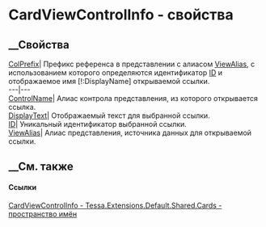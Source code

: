 # CardViewControlInfo - свойства
##  __Свойства
[ColPrefix](P_Tessa_Extensions_Default_Shared_Cards_CardViewControlInfo_ColPrefix.htm)|
Префикс референса в представлении с алиасом
[ViewAlias](P_Tessa_Extensions_Default_Shared_Cards_CardViewControlInfo_ViewAlias.htm),
с использованием которого определяются идентификатор
[ID](P_Tessa_Extensions_Default_Shared_Cards_CardViewControlInfo_ID.htm) и
отображаемое имя [!:DisplayName] открываемой ссылки.  
---|---  
[ControlName](P_Tessa_Extensions_Default_Shared_Cards_CardViewControlInfo_ControlName.htm)|
Алиас контрола представления, из которого открывается ссылка.  
[DisplayText](P_Tessa_Extensions_Default_Shared_Cards_CardViewControlInfo_DisplayText.htm)|
Отображаемый текст для выбранной ссылки.  
[ID](P_Tessa_Extensions_Default_Shared_Cards_CardViewControlInfo_ID.htm)|
Уникальный идентификатор выбранной ссылки.  
[ViewAlias](P_Tessa_Extensions_Default_Shared_Cards_CardViewControlInfo_ViewAlias.htm)|
Алиас представления, источника данных для открываемой ссылки.  
## __См. также
#### Ссылки
[CardViewControlInfo -
](T_Tessa_Extensions_Default_Shared_Cards_CardViewControlInfo.htm)
[Tessa.Extensions.Default.Shared.Cards - пространство
имён](N_Tessa_Extensions_Default_Shared_Cards.htm)
